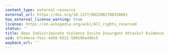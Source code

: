 ```yaml
---
content_type: external-resource
external_url: https://doi.org/10.1177/0022002708330881
has_external_license_warning: true
license: https://en.wikipedia.org/wiki/All_rights_reserved
status: ''
title: Does Indiscriminate Violence Incite Insurgent Attacks? Evidence from Chechnya
uid: 6fc44ece-fe1c-4d58-8321-580196a49bc5
wayback_url: ''
---
```

